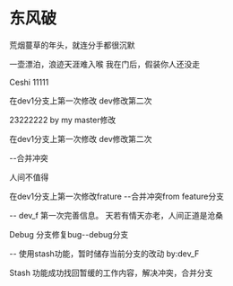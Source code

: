 # 东风破

荒烟蔓草的年头，就连分手都很沉默

一壶漂泊，浪迹天涯难入喉
我在门后，假装你人还没走

Ceshi 11111


在dev1分支上第一次修改 dev修改第二次


23222222 by my master修改

在dev1分支上第一次修改 dev修改第二次

--合并冲突

人间不值得


在dev1分支上第一次修改frature
--合并冲突from feature分支


--
dev_f 第一次完善信息。 天若有情天亦老，人间正道是沧桑


Debug 分支修复bug--debug分支

-- 使用stash功能，暂时储存当前分支的改动   by:dev_F

Stash 功能成功找回暂缓的工作内容，解决冲突，合并分支

